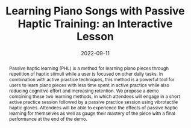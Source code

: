 ---
title: "Learning Piano Songs with Passive Haptic Training: an Interactive Lesson"
teaser: "/images/passivehapticlearning-3.jpg"
date: "2022-09-11"
collection: publications
authors: "Asha Bhandarkar, <b>Tan Gemicioglu</b>, Brahmi Dwivedi, Caitlyn Seim, Thad Starner"
venue: "Proceedings of the 2022 ACM International Joint Conference on Pervasive and Ubiquitous Computing"
abstract: "Passive haptic learning (PHL) is a method for learning piano pieces through repetition of haptic stimuli while a user is focused on other daily tasks. In combination with active practice techniques, this method is a powerful tool for users to learn piano pieces with less time spent in active practice while also reducing cognitive effort and increasing retention. We propose a demo combining these two learning methods, in which attendees will engage in a short active practice session followed by a passive practice session using vibrotactile haptic gloves. Attendees will be able to experience the effects of passive haptic learning for themselves as well as gauge their mastery of the piece with a final performance at the end of the demo."
link: "/files/papers/PHL_UbiComp_2022_Demo.pdf"
tags: [demo, haptics, piano]
links:
- [doi, doi, https://doi.org/10.1145/3544793.3560321]
- [paper, pdf, /files/papers/PHL_UbiComp_2022_Demo.pdf]
- [video, video, https://youtu.be/LdF_jn4hWHc]
- [Best Demo Award, award, https://ubicomp.org/ubicomp2022/cfp/posters-demos-6/]
---
